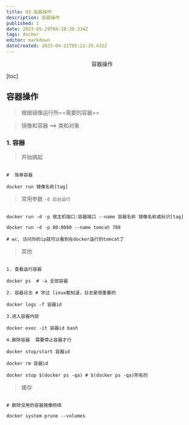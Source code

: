 ```yaml
---
title: 03.容器操作
description: 容器操作
published: 1
date: 2023-05-29T04:10:20.334Z
tags: docker
editor: markdown
dateCreated: 2023-04-21T05:22:35.432Z
---
```


<center>容器操作</center>

[toc]

## 容器操作

> 根据镜像运行所==需要的容器==


> 镜像和容器  ==> 类和对象

### 1. 容器

> 开始搞起

```shell

#  简单容器

docker run 镜像名称[tag]

```

> 常用参数 `-d 后台运行`

```shell

docker run -d -p 宿主机端口:容器端口 --name 容器名称 镜像名称或标识[tag]

docker run -d -p 80:8080 --name tomcat 788

# wc, 访问你的ip就可以看到在docker运行的tomcat了

```

> 其他

```shell

1. 查看运行容器

docker ps  # -a 全部容器 

2. 容器日志 # 学过 linux都知道，日志是很重要的

docker logs -f 容器id

3.进入容器内部

docker exec -it 容器id bash 

4.删除容器  需要停止容器才行

docker stop/start 容器id

docker rm 容器id

docker stop $(docker ps -qa) # $(docker ps -qa)所有的

```

> 缓存

```shell

# 删除没用的容器镜像网络

docker system prune --volumes 

```

